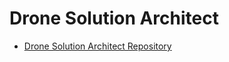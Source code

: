 # Drone Solution Architect

- [Drone Solution Architect Repository](https://drive.google.com/drive/folders/0B6h7kxp-oIy8VXp0Z29Va0lwYUE)
